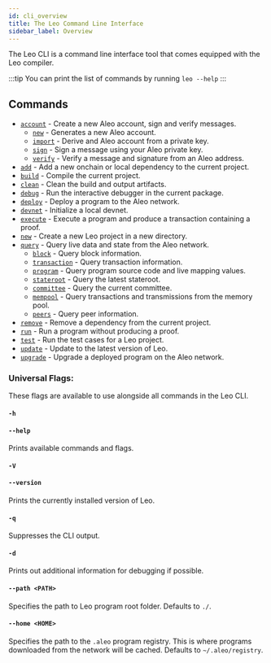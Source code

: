```yaml
---
id: cli_overview
title: The Leo Command Line Interface
sidebar_label: Overview 
---
```

[general tags]: # (cli)

The Leo CLI is a command line interface tool that comes equipped with the Leo compiler.

:::tip
You can print the list of commands by running `leo --help`
:::

## Commands

* [`account`](./01_account.md) - Create a new Aleo account, sign and verify messages.
  * [`new`](./01_account.md#leo-account-new) - Generates a new Aleo account.
  * [`import`](./01_account.md#leo-account-import) - Derive and Aleo account from a private key.
  * [`sign`](./01_account.md#leo-account-sign) - Sign a message using your Aleo private key.
  * [`verify`](./01_account.md#leo-account-verify) - Verify a message and signature from an Aleo address.
* [`add`](./02_add.md) - Add a new onchain or local dependency to the current project.
* [`build`](./03_build.md) - Compile the current project.
* [`clean`](./04_clean.md) - Clean the build and output artifacts.
* [`debug`](./05_debug.md) - Run the interactive debugger in the current package.
* [`deploy`](./06_deploy.md) - Deploy a program to the Aleo network.
* [`devnet`](./07_devnet.md) - Initialize a local devnet.
* [`execute`](./08_execute.md) - Execute a program and produce a transaction containing a proof.
* [`new`](./09_new.md) - Create a new Leo project in a new directory.
* [`query`](./10_query.md) - Query live data and state from the Aleo network.
  * [`block`](./10_query.md#leo-query-block) - Query block information.
  * [`transaction`](./10_query.md#leo-query-transaction) - Query transaction information.
  * [`program`](./10_query.md#leo-query-program) - Query program source code and live mapping values.
  * [`stateroot`](./10_query.md#leo-query-stateroot) - Query the latest stateroot. 
  * [`committee`](./10_query.md#leo-query-committee) - Query the current committee.
  * [`mempool`](./10_query.md#leo-query-mempool) - Query transactions and transmissions from the memory pool.
  * [`peers`](./10_query.md#leo-query-peers) - Query peer information.
* [`remove`](./11_remove.md) - Remove a dependency from the current project.
* [`run`](./12_run.md) - Run a program without producing a proof.
* [`test`](./13_test.md) -  Run the test cases for a Leo project.
* [`update`](./14_update.md) - Update to the latest version of Leo.
* [`upgrade`](./15_upgrade.md) - Upgrade a deployed program on the Aleo network.

### Universal Flags:
These flags are available to use alongside all commands in the Leo CLI.

#### `-h`
#### `--help`
Prints available commands and flags.

#### `-V`
#### `--version`
Prints the currently installed version of Leo.

#### `-q`
Suppresses the CLI output.

#### `-d`
Prints out additional information for debugging if possible.

#### `--path <PATH>`
Specifies the path to Leo program root folder.  Defaults to `./`.

#### `--home <HOME>`  
Specifies the path to the `.aleo` program registry.  This is where programs downloaded from the network will be cached.  Defaults to `~/.aleo/registry`.
